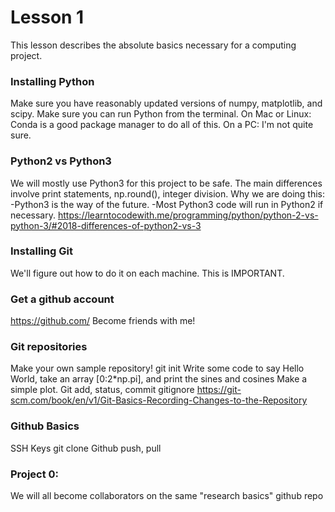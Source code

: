 # Lesson 1

This lesson describes the absolute basics necessary for a computing project. 


### Installing Python
Make sure you have reasonably updated versions of numpy, matplotlib, and scipy. 
Make sure you can run Python from the terminal. 
On Mac or Linux: Conda is a good package manager to do all of this.
On a PC: I'm not quite sure. 


### Python2 vs Python3 
We will mostly use Python3 for this project to be safe. 
The main differences involve print statements, np.round(), integer division. 
Why we are doing this: 
-Python3 is the way of the future. 
-Most Python3 code will run in Python2 if necessary. 
https://learntocodewith.me/programming/python/python-2-vs-python-3/#2018-differences-of-python2-vs-3


### Installing Git
We'll figure out how to do it on each machine. This is IMPORTANT. 


### Get a github account
https://github.com/
Become friends with me!  


### Git repositories
Make your own sample repository!
git init
Write some code to say Hello World, take an array [0:2*np.pi], and print the sines and cosines
Make a simple plot. 
Git add, status, commit
gitignore
https://git-scm.com/book/en/v1/Git-Basics-Recording-Changes-to-the-Repository


### Github Basics
SSH Keys
git clone
Github push, pull


### Project 0: 
We will all become collaborators on the same "research basics" github repo

